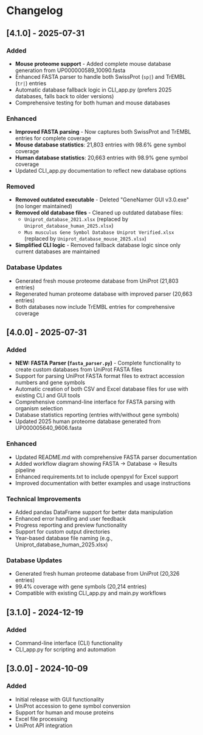 # Changelog

## [4.1.0] - 2025-07-31

### Added
- **Mouse proteome support** - Added complete mouse database generation from UP000000589_10090.fasta
- Enhanced FASTA parser to handle both SwissProt (`sp|`) and TrEMBL (`tr|`) entries
- Automatic database fallback logic in CLI_app.py (prefers 2025 databases, falls back to older versions)
- Comprehensive testing for both human and mouse databases

### Enhanced
- **Improved FASTA parsing** - Now captures both SwissProt and TrEMBL entries for complete coverage
- **Mouse database statistics**: 21,803 entries with 98.6% gene symbol coverage
- **Human database statistics**: 20,663 entries with 98.9% gene symbol coverage  
- Updated CLI_app.py documentation to reflect new database options

### Removed
- **Removed outdated executable** - Deleted "GeneNamer GUI v3.0.exe" (no longer maintained)
- **Removed old database files** - Cleaned up outdated database files:
  - `Uniprot_database_2021.xlsx` (replaced by `Uniprot_database_human_2025.xlsx`)
  - `Mus musculus Gene Symbol Database Uniprot Verified.xlsx` (replaced by `Uniprot_database_mouse_2025.xlsx`)
- **Simplified CLI logic** - Removed fallback database logic since only current databases are maintained

### Database Updates
- Generated fresh mouse proteome database from UniProt (21,803 entries)
- Regenerated human proteome database with improved parser (20,663 entries)
- Both databases now include TrEMBL entries for comprehensive coverage

## [4.0.0] - 2025-07-31

### Added
- **NEW: FASTA Parser (`fasta_parser.py`)** - Complete functionality to create custom databases from UniProt FASTA files
- Support for parsing UniProt FASTA format files to extract accession numbers and gene symbols
- Automatic creation of both CSV and Excel database files for use with existing CLI and GUI tools
- Comprehensive command-line interface for FASTA parsing with organism selection
- Database statistics reporting (entries with/without gene symbols)
- Updated 2025 human proteome database generated from UP000005640_9606.fasta

### Enhanced
- Updated README.md with comprehensive FASTA parser documentation
- Added workflow diagram showing FASTA → Database → Results pipeline
- Enhanced requirements.txt to include openpyxl for Excel support
- Improved documentation with better examples and usage instructions

### Technical Improvements
- Added pandas DataFrame support for better data manipulation
- Enhanced error handling and user feedback
- Progress reporting and preview functionality
- Support for custom output directories
- Year-based database file naming (e.g., Uniprot_database_human_2025.xlsx)

### Database Updates
- Generated fresh human proteome database from UniProt (20,326 entries)
- 99.4% coverage with gene symbols (20,214 entries)
- Compatible with existing CLI_app.py and main.py workflows

## [3.1.0] - 2024-12-19

### Added
- Command-line interface (CLI) functionality
- CLI_app.py for scripting and automation

## [3.0.0] - 2024-10-09

### Added
- Initial release with GUI functionality
- UniProt accession to gene symbol conversion
- Support for human and mouse proteins
- Excel file processing
- UniProt API integration
